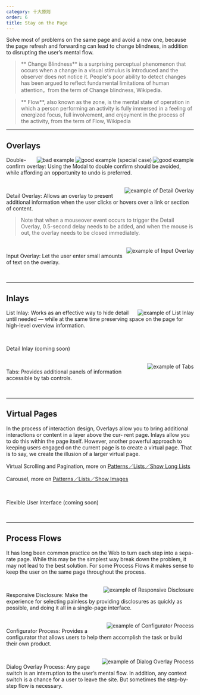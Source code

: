 ```yaml
---
category: 十大原则
order: 6
title: Stay on the Page
---
```


Solve most of problems on the same page and avoid a new one, because the page refresh and forwarding can lead to change blindness, in addition to disrupting the user’s mental flow.

> ** Change Blindness** is a surprising perceptual phenomenon that occurs when a change in a visual stimulus is introduced and the observer does not notice it. People's poor ability to detect changes has been argued to reflect fundamental limitations of human attention，from the term of Change blindness, Wikipedia.

> ** Flow**, also known as the zone, is the mental state of operation in which a person performing an activity is fully immersed in a feeling of energized focus, full involvement, and enjoyment in the process of the activity, from the term of Flow, Wikipedia

---

## Overlays

<img class="preview-img" align="right" alt="good example" description="As the user clicks delete, a success message and an undo button are displayed. When the user does nothing within one minute or click the undo button, the message and the button disappear." src="https://os.alipayobjects.com/rmsportal/woHOTIZeXCYmtkv.png" good>

<img class="preview-img" align="right" alt="good example (special case)" description="If the undo operation is invalid, the Popconfirm is displayed after clicking the delete button. The user can stay on the page to double confirm." src="https://os.alipayobjects.com/rmsportal/hDlhNscVtHdvvgu.png" good>

<img class="preview-img" align="right" alt="bad example" description="
Abusing the Modal can neither bring the context into the popup, which is prone to interrupt the user’s flow, nor allow the user to undo the change." src="https://os.alipayobjects.com/rmsportal/JEcWKBYlMcYIowX.png" bad>

Double-confirm overlay: Using the Modal to double confirm should be avoided, while affording an opportunity to undo is preferred.

<br>

<img class="preview-img" align="right" alt="example of Detail Overlay " description="Click the eye icon to see more information." src="https://os.alipayobjects.com/rmsportal/WIhhhXExyQBsZwj.png">

Detail Overlay: Allows an overlay to present additional information when the user clicks or hovers over a link or section of content.


> Note that when a mouseover event occurs to trigger the Detail Overlay, 0.5-second delay needs to be added, and when the mouse is out, the overlay needs to be closed immediately.

<br>

<img class="preview-img" align="right" alt="example of Input Overlay" description="Click the edit icon to trigger the Input Overlay. Click the outside of it to preserve the input and close it." src="https://os.alipayobjects.com/rmsportal/YehbrRkldqWsezo.png">

Input Overlay: Let the user enter small amounts of text on the overlay.

<br>

---

## Inlays

<img class="preview-img" align="right" alt="example of List Inlay" src="https://os.alipayobjects.com/rmsportal/bHCqDMqXhZvKbve.png">

List Inlay: Works as an effective way to hide detail until needed — while at the same time preserving space on the page for high-level overview information.

<br>

<p><span class="waiting">Detail Inlay (coming soon)</span></p>

<br>

<img class="preview-img" align="right" alt="example of Tabs" src="https://os.alipayobjects.com/rmsportal/MsVyvEIJtlxZWBL.png">

Tabs: Provides additional panels of information accessible by tab controls.

<br>

---

## Virtual Pages

In the process of interaction design, Overlays allow you to bring additional interactions or content in a layer above the cur- rent page. Inlays allow you to do this within the page itself. However, another powerful approach to keeping users engaged on the current page is to create a virtual page. That is to say, we create the illusion of a larger virtual page. 

Virtual Scrolling and Pagination, more on [Patterns／Lists／Show Long Lists](../pattern/list#显示长列表)

Carousel, more on [Patterns／Lists／Show Images](../pattern/list#显示图片)

<br>

<p><span class="waiting">Flexible User Interface (coming soon)</span></p>

<br>

---

##  Process Flows

It has long been common practice on the Web to turn each step into a sepa- rate page. While this may be the simplest way break down the problem, it may not lead to the best solution. For some Process Flows it makes sense to keep the user on the same page throughout the process. 

<br>

<img class="preview-img" align="right" alt="example of Responsive Disclosure" src="https://os.alipayobjects.com/rmsportal/xpynnwXnfCpGHvn.png">

Responsive Disclosure: Make the experience for selecting painless by providing disclosures as quickly as possible, and doing it all in a single-page interface.

<br>

<img class="preview-img" align="right" alt="example of Configurator Process" src="https://os.alipayobjects.com/rmsportal/EBVLFAwHHjiXtIJ.png">

Configurator Process: Provides a configurator that allows users to help them accomplish the task or build their own product.

<br>

<img class="preview-img" align="right" alt="example of Dialog Overlay Process" src="https://os.alipayobjects.com/rmsportal/xcYosQncDPuFxhS.png">

Dialog Overlay Process: Any page switch is an interruption to the user’s mental flow. In addition, any context switch is a chance for a user to leave the site. But sometimes the step-by-step flow is necessary.

